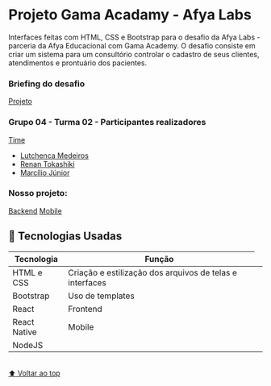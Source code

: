 # Projeto Gama Acadamy - Afya Labs 

Interfaces feitas com HTML, CSS e Bootstrap para o desafio da Afya Labs - parceria da Afya Educacional com Gama Academy. 
O desafio consiste em criar  um sistema para um consultório controlar o cadastro de seus clientes, atendimentos e prontuário dos pacientes.
 
### Briefing do desafio 

[Projeto](https://github.com/educacao-gama/desafios-gama/)

### Grupo 04 - Turma 02 - Participantes realizadores

[Time](https://imgur.com/IFvBJbb)

- [Lutchenca Medeiros](https://github.com/lutchenca)
- [Renan Tokashiki](https://github.com/renantoka)
- [Marcílio Júnior](https://github.com/jrsmarcilio)
 

### Nosso projeto: 

[Backend](https://github.com/jrsmarcilio/backend-g4t2)
[Mobile](https://github.com/renantoka/mobile-g4t2)




## 💈 Tecnologias Usadas

<table>
  <thead>
    <tr>
      <th>Tecnologia</th>
      <th>Função</th>
    </tr>
  </thead>
 <tbody>
    <tr>
      <td>HTML e CSS</td>
      <td> Criação e estilização dos arquivos de telas e interfaces <td>
    </tr>
    <tr>
      <td> Bootstrap </td>
      <td>  Uso de templates </td>
    </tr>
    <tr>
      <td>  React  </td>
      <td> Frontend   </td>
    </tr>
    <tr>
      <td>  React Native   </td>
      <td> Mobile   </td>
    </tr>
    <tr>
      <td>  NodeJS </td>
      <td>  </td>
    </tr>
    <tr> 
  </tbody>
</table>

<br>[⬆ Voltar ao top](#front-projeto)<br>